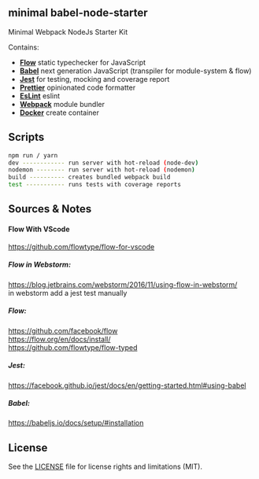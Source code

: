 ## minimal babel-node-starter

Minimal Webpack NodeJs Starter Kit

Contains:

- [**Flow**](https://flow.org/) static typechecker for JavaScript
- [**Babel**](https://babeljs.io/) next generation JavaScript (transpiler for module-system & flow)
- [**Jest**](https://facebook.github.io/jest/) for testing, mocking and coverage report
- [**Prettier**](https://prettier.io/) opinionated code formatter
- [**EsLint**](https://eslint.org/) eslint
- [**Webpack**](https://webpack.js.org/) module bundler
- [**Docker**](https://www.docker.com/) create container

## Scripts
```bash
npm run / yarn
dev ------------ run server with hot-reload (node-dev)
nodemon -------- run server with hot-reload (nodemon)
build ---------- creates bundled webpack build
test ----------- runs tests with coverage reports
```

## Sources & Notes
#### Flow With VScode
https://github.com/flowtype/flow-for-vscode
##### Flow in Webstorm:
https://blog.jetbrains.com/webstorm/2016/11/using-flow-in-webstorm/  
in webstorm add a jest test manually
##### Flow:
https://github.com/facebook/flow  
https://flow.org/en/docs/install/  
https://github.com/flowtype/flow-typed  
##### Jest:
https://facebook.github.io/jest/docs/en/getting-started.html#using-babel  
##### Babel:
https://babeljs.io/docs/setup/#installation

## License
See the [LICENSE](LICENSE.md) file for license rights and limitations (MIT).
